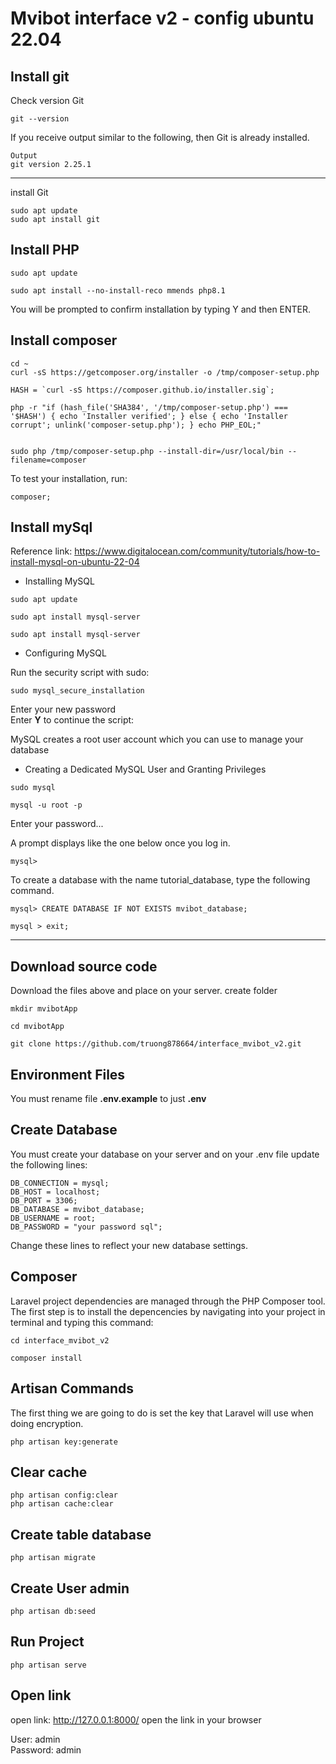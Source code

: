 # <strong>Mvibot interface v2 - config ubuntu 22.04</strong>

## <strong>Install git</strong>

Check version Git

```tsx
git --version
```

If you receive output similar to the following, then Git is already installed.

```tsx
Output
git version 2.25.1
```

---

install Git

```tsx
sudo apt update
sudo apt install git
```

## <strong>Install PHP</strong>

```tsx
sudo apt update
```

```tsx
sudo apt install --no-install-reco mmends php8.1
```

You will be prompted to confirm installation by typing Y and then ENTER.

## <strong>Install composer</strong>

```tsx
cd ~
curl -sS https://getcomposer.org/installer -o /tmp/composer-setup.php
```

```tsx
HASH = `curl -sS https://composer.github.io/installer.sig`;
```

```tsx
php -r "if (hash_file('SHA384', '/tmp/composer-setup.php') === '$HASH') { echo 'Installer verified'; } else { echo 'Installer corrupt'; unlink('composer-setup.php'); } echo PHP_EOL;"
```

```tsx

sudo php /tmp/composer-setup.php --install-dir=/usr/local/bin --filename=composer
```

To test your installation, run:

```tsx
composer;
```

## <strong>Install mySql</strong>

Reference link: https://www.digitalocean.com/community/tutorials/how-to-install-mysql-on-ubuntu-22-04

-   Installing MySQL

```tsx
sudo apt update
```

```tsx
sudo apt install mysql-server
```

```tsx
sudo apt install mysql-server
```

-   Configuring MySQL

Run the security script with sudo:

```tsx
sudo mysql_secure_installation
```

Enter your new password
<br>
Enter <strong>Y</strong> to continue the script:

MySQL creates a root user account which you can use to manage your database

-   Creating a Dedicated MySQL User and Granting Privileges

```tsx
sudo mysql
```

```tsx
mysql -u root -p
```

Enter your password...

A prompt displays like the one below once you log in.

```tsx
mysql>
```

To create a database with the name tutorial_database, type the following command.

```tsx
mysql> CREATE DATABASE IF NOT EXISTS mvibot_database;
```

```tsx
mysql > exit;
```

---

## <strong>Download source code</strong>

Download the files above and place on your server.
create folder

```tsx
mkdir mvibotApp
```

```tsx
cd mvibotApp
```

```tsx
git clone https://github.com/truong878664/interface_mvibot_v2.git
```

## <strong>Environment Files</strong>

You must rename file <strong>.env.example</strong> to just <strong>.env</strong>

## <strong>Create Database</strong>

You must create your database on your server and on your .env file update the following lines:

```tsx
DB_CONNECTION = mysql;
DB_HOST = localhost;
DB_PORT = 3306;
DB_DATABASE = mvibot_database;
DB_USERNAME = root;
DB_PASSWORD = "your password sql";
```

Change these lines to reflect your new database settings.

## <strong>Composer</strong>

Laravel project dependencies are managed through the PHP Composer tool. The first step is to install the depencencies by navigating into your project in terminal and typing this command:

```tsx
cd interface_mvibot_v2
```

```tsx
composer install
```

## <strong>Artisan Commands</strong>

The first thing we are going to do is set the key that Laravel will use when doing encryption.

```tsx
php artisan key:generate
```

## <strong>Clear cache</strong>

```tsx
php artisan config:clear
php artisan cache:clear
```

## <strong>Create table database</strong>

```tsx
php artisan migrate
```

## <strong>Create User admin</strong>

```tsx
php artisan db:seed
```

## <strong>Run Project</strong>

```tsx
php artisan serve
```

## <strong>Open link</strong>

open link: http://127.0.0.1:8000/ open the link in your browser

User: admin <br>
Password: admin
